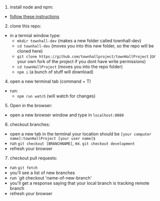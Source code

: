 1. install node and npm:
  * [follow these instructions](http://blog.teamtreehouse.com/install-node-js-npm-mac)
2. clone this repo:
  * in a termial window type:
    * `mkdir townhall-dev` (makes a new folder called townhall-dev)
    * `cd townhall-dev` (moves you into this new folder, so the repo will be cloned here)
    * `git clone https://github.com/townhallproject/townHallProject` (or your own fork of the project if you dont have write permissions)
    * `cd townHallProject` (moves you into the repo folder)
    * `npm i` (a bunch of stuff will download)
4. open a new terminal tab (command + T)
  * run:
    * `npm run watch` (will watch for changes)
5. Open in the browser:
  * open a new browser window and type in `localhost:8080`
  
6. checkout branches:
  * open a new tab in the terminal your location should be `[your computer name]:townHallProject [your user name]$`
  * run `git checkout [BRANCHNAME]`, ex. `git checkout development`
  * refresh your browser
  
7. checkout pull requests:
  * run `git fetch`
  * you'll see a list of new branches
  * run `git checkout 'name-of-new-branch'
  * you'll get a response saying that your local branch is tracking remote branch
  * refresh your browser
